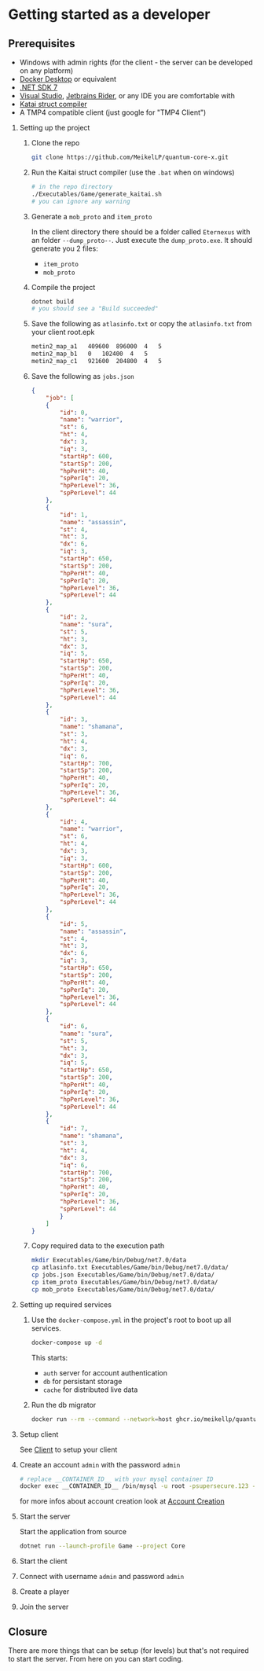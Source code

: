 # Getting started as a developer

## Prerequisites

* Windows with admin rights (for the client - the server can be developed on any platform)
* [Docker Desktop](https://www.docker.com/products/docker-desktop/) or equivalent
* [.NET SDK 7](https://dotnet.microsoft.com/en-us/download)
* [Visual Studio](https://visualstudio.com), [Jetbrains Rider](https://www.jetbrains.com/rider/), or any IDE you are comfortable with
* [Katai struct compiler](https://kaitai.io/#download)
* A TMP4 compatible client (just google for "TMP4 Client")

1. Setting up the project

    1. Clone the repo

        ```sh
        git clone https://github.com/MeikelLP/quantum-core-x.git
        ```

    2. Run the Kaitai struct compiler (use the `.bat` when on windows)

        ```sh
        # in the repo directory
        ./Executables/Game/generate_kaitai.sh
        # you can ignore any warning
        ```

    3. Generate a `mob_proto` and `item_proto`

        In the client directory there should be a folder called `Eternexus` with an folder `--dump_proto--`. Just execute the `dump_proto.exe`. It should generate you 2 files:

        * `item_proto`
        * `mob_proto`

    4. Compile the project

        ```sh
        dotnet build
        # you should see a "Build succeeded"
        ```

    5. Save the following as `atlasinfo.txt` or copy the `atlasinfo.txt` from your client root.epk

        ```txt
        metin2_map_a1	409600	896000	4	5
        metin2_map_b1	0	102400	4	5
        metin2_map_c1	921600	204800	4	5
        ```

    6. Save the following as `jobs.json`

        ```json
       {
            "job": [
            {
                "id": 0,
                "name": "warrior",
                "st": 6,
                "ht": 4,
                "dx": 3,
                "iq": 3,
                "startHp": 600,
                "startSp": 200,
                "hpPerHt": 40,
                "spPerIq": 20,
                "hpPerLevel": 36,
                "spPerLevel": 44
            },
            {
                "id": 1,
                "name": "assassin",
                "st": 4,
                "ht": 3,
                "dx": 6,
                "iq": 3,
                "startHp": 650,
                "startSp": 200,
                "hpPerHt": 40,
                "spPerIq": 20,
                "hpPerLevel": 36,
                "spPerLevel": 44
            },
            {
                "id": 2,
                "name": "sura",
                "st": 5,
                "ht": 3,
                "dx": 3,
                "iq": 5,
                "startHp": 650,
                "startSp": 200,
                "hpPerHt": 40,
                "spPerIq": 20,
                "hpPerLevel": 36,
                "spPerLevel": 44
            },
            {
                "id": 3,
                "name": "shamana",
                "st": 3,
                "ht": 4,
                "dx": 3,
                "iq": 6,
                "startHp": 700,
                "startSp": 200,
                "hpPerHt": 40,
                "spPerIq": 20,
                "hpPerLevel": 36,
                "spPerLevel": 44
            },
            {
                "id": 4,
                "name": "warrior",
                "st": 6,
                "ht": 4,
                "dx": 3,
                "iq": 3,
                "startHp": 600,
                "startSp": 200,
                "hpPerHt": 40,
                "spPerIq": 20,
                "hpPerLevel": 36,
                "spPerLevel": 44
            },
            {
                "id": 5,
                "name": "assassin",
                "st": 4,
                "ht": 3,
                "dx": 6,
                "iq": 3,
                "startHp": 650,
                "startSp": 200,
                "hpPerHt": 40,
                "spPerIq": 20,
                "hpPerLevel": 36,
                "spPerLevel": 44
            },
            {
                "id": 6,
                "name": "sura",
                "st": 5,
                "ht": 3,
                "dx": 3,
                "iq": 5,
                "startHp": 650,
                "startSp": 200,
                "hpPerHt": 40,
                "spPerIq": 20,
                "hpPerLevel": 36,
                "spPerLevel": 44
            },
            {
                "id": 7,
                "name": "shamana",
                "st": 3,
                "ht": 4,
                "dx": 3,
                "iq": 6,
                "startHp": 700,
                "startSp": 200,
                "hpPerHt": 40,
                "spPerIq": 20,
                "hpPerLevel": 36,
                "spPerLevel": 44
                }
            ]
        }
        ```

    7. Copy required data to the execution path

        ```sh
        mkdir Executables/Game/bin/Debug/net7.0/data
        cp atlasinfo.txt Executables/Game/bin/Debug/net7.0/data/
        cp jobs.json Executables/Game/bin/Debug/net7.0/data/
        cp item_proto Executables/Game/bin/Debug/net7.0/data/
        cp mob_proto Executables/Game/bin/Debug/net7.0/data/
        ```

2. Setting up required services

    1. Use the `docker-compose.yml` in the project's root to boot up all services.

        ```sh
        docker-compose up -d
        ```
       
        This starts:
       * `auth` server for account authentication
       * `db` for persistant storage
       * `cache` for distributed live data

    2. Run the db migrator

        ```sh
        docker run --rm --command --network=host ghcr.io/meikellp/quantum-core-x/migrator --host localhost --user root --password supersecure.123
        ```

3. Setup client

    See [Client](client.md) to setup your client

4. Create an account `admin` with the password `admin`

    ```sh
    # replace __CONTAINER_ID__ with your mysql container ID
    docker exec __CONTAINER_ID__ /bin/mysql -u root -psupersecure.123 --execute="INSERT INTO account.accounts (Id, Username, Password, Email, Status, LastLogin, CreatedAt, UpdatedAt, DeleteCode) VALUES ('584C4BC9-559F-47DD-9A7E-49EEB65DD831', 'admin', '$2y$10$dTh8zmAfA742vKZ35Oarzugv3QXJPTOYRhKpk807o9h9SWBsFcys6', 'some@mail.com', DEFAULT, null, DEFAULT, DEFAULT, DEFAULT);"
    ```

    for more infos about account creation look at [Account Creation](../tutorials/account-creation.md)

5. Start the server

    Start the application from source

    ```sh
    dotnet run --launch-profile Game --project Core
    ```

6. Start the client
7. Connect with username `admin` and password `admin`
8. Create a player
9. Join the server

## Closure

There are more things that can be setup (for levels) but that's not required to start the server. From here on you can start coding.
